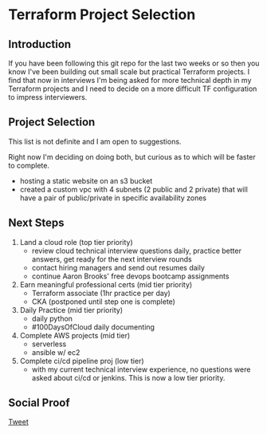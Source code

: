 
# Terraform Project Selection

## Introduction

If you have been following this git repo for the last two weeks or so then you know I've been building out small scale but practical Terraform projects. I find that now in interviews I'm being asked for more technical depth in my Terraform projects and I need to decide on a more difficult TF configuration to impress interviewers.

## Project Selection

This list is not definite and I am open to suggestions.

Right now I'm deciding on doing both, but curious as to which will be faster to complete.

- hosting a static website on an s3 bucket
- created a custom vpc with 4 subnets (2 public and 2 private) that will have a pair of public/private in specific availability zones

## Next Steps

1) Land a cloud role (top tier priority)
    - review cloud technical interview questions daily, practice better answers, get ready for the next interview rounds
    - contact hiring managers and send out resumes daily
    - continue Aaron Brooks' free devops bootcamp assignments
2) Earn meaningful professional certs (mid tier priority)
    - Terraform associate (1hr practice per day)
    - CKA (postponed until step one is complete)
3) Daily Practice (mid tier priority)
    - daily python
    - #100DaysOfCloud daily documenting
4) Complete AWS projects (mid tier)
    - serverless
    - ansible w/ ec2
5) Complete ci/cd pipeline proj (low tier)
    - with my current technical interview experience, no questions were asked about ci/cd or jenkins. This is now a low tier priority.

## Social Proof

[Tweet]()